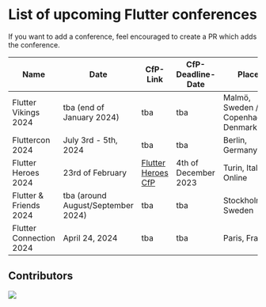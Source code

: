 # List of upcoming Flutter conferences

If you want to add a conference, feel encouraged to create a PR which adds the conference.


| Name                   | Date                                             | CfP-Link                                                                            | CfP-Deadline-Date                                | Place                                                                             |
| ---------------------- | ------------------------------------------------ | ----------------------------------------------------------------------------------- | ------------------------------------------------ | --------------------------------------------------------------------------------- |
| Flutter Vikings 2024   | tba (end of January 2024)                        | tba                                                                                 | tba                                              | Malmö, Sweden / Copenhagen, Denmark                                               |
| Fluttercon 2024        | July 3rd - 5th, 2024                             | tba                                                                                 | tba                                              | Berlin, Germany                                                                   |
| Flutter Heroes 2024    | 23rd of February                                 | [Flutter Heroes CfP](https://papers.synesthesia.it/flutter-heroes-2024/cfp)         | 4th of December 2023                             | Turin, Italy & Online                                                             |
| Flutter & Friends 2024 | tba (around August/September 2024)               | tba                                                                                 | tba                                              | Stockholm, Sweden                                                                 |
| Flutter Connection 2024| April 24, 2024                                   | tba                                                                                 | tba                                              | Paris, France                                                                     |


## Contributors

<a href="https://github.com/m-theis/flutter_conferences/graphs/contributors">
  <img src="https://contrib.rocks/image?repo=m-theis/flutter_conferences" />
</a>
